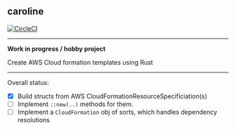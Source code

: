 caroline
---


[![CircleCI](https://circleci.com/gh/milesgranger/caroline/tree/master.svg?style=svg)](https://circleci.com/gh/milesgranger/caroline/tree/master)

---

**Work in progress / hobby project**

Create AWS Cloud formation templates using Rust

---

Overall status:

- [X] Build structs from AWS CloudFormationResourceSpecificiation(s)
- [ ] Implement `::new(..)` methods for them.
- [ ] Implement a `CloudFormation` obj of sorts, which handles dependency resolutions
